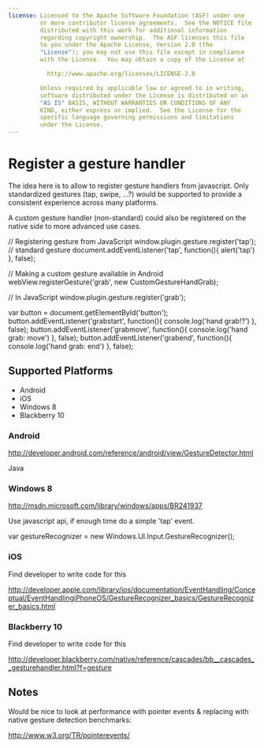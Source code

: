 ```yaml
---
license: Licensed to the Apache Software Foundation (ASF) under one
         or more contributor license agreements.  See the NOTICE file
         distributed with this work for additional information
         regarding copyright ownership.  The ASF licenses this file
         to you under the Apache License, Version 2.0 (the
         "License"); you may not use this file except in compliance
         with the License.  You may obtain a copy of the License at

           http://www.apache.org/licenses/LICENSE-2.0

         Unless required by applicable law or agreed to in writing,
         software distributed under the License is distributed on an
         "AS IS" BASIS, WITHOUT WARRANTIES OR CONDITIONS OF ANY
         KIND, either express or implied.  See the License for the
         specific language governing permissions and limitations
         under the License.
---
```


Register a gesture handler 
=====

The idea here is to allow to register gesture handlers from javascript. 
Only standardized gestures (tap, swipe, ...?) would be supported to provide a consistent experience across many platforms.

A custom gesture handler (non-standard) could also be registered on the native side to more advanced use cases.

// Registering gesture from JavaScript
window.plugin.gesture.register('tap'); // standard gesture
document.addEventListener('tap', function(){ alert('tap') }, false);

// Making a custom gesture available in Android 
webView.registerGesture('grab', new CustomGestureHandGrab);

// In JavaScript
window.plugin.gesture.register('grab');

var button = document.getElementById('button');
button.addEventListener('grabstart', function(){ console.log('hand grab!?') }, false);
button.addEventListener('grabmove', function(){ console.log('hand grab: move') }, false);
button.addEventListener('grabend', function(){ console.log('hand grab: end') }, false);

Supported Platforms
-------------------

- Android
- iOS
- Windows 8
- Blackberry 10

### Android

http://developer.android.com/reference/android/view/GestureDetector.html

Java

### Windows 8

http://msdn.microsoft.com/library/windows/apps/BR241937

Use javascript api, if enough time do a simple 'tap' event.

var gestureRecognizer = new Windows.UI.Input.GestureRecognizer();

### iOS

Find developer to write code for this

http://developer.apple.com/library/ios/documentation/EventHandling/Conceptual/EventHandlingiPhoneOS/GestureRecognizer_basics/GestureRecognizer_basics.html

### Blackberry 10

Find developer to write code for this

http://developer.blackberry.com/native/reference/cascades/bb__cascades__gesturehandler.html?f=gesture

Notes
-------------------

Would be nice to look at performance with pointer events & replacing with native gesture detection benchmarks:

http://www.w3.org/TR/pointerevents/
